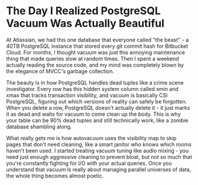 ---
---
# The Day I Realized PostgreSQL Vacuum Was Actually Beautiful

At Atlassian, we had this one database that everyone called "the beast" - a 40TB PostgreSQL instance that stored every git commit hash for Bitbucket Cloud. For months, I thought vacuum was just this annoying maintenance thing that made queries slow at random times. Then I spent a weekend actually reading the source code, and my mind was completely blown by the elegance of MVCC's garbage collection.

The beauty is in how PostgreSQL handles dead tuples like a crime scene investigator. Every row has this hidden system column called xmin and xmax that tracks transaction visibility, and vacuum is basically CSI PostgreSQL, figuring out which versions of reality can safely be forgotten. When you delete a row, PostgreSQL doesn't actually delete it - it just marks it as dead and waits for vacuum to come clean up the body. This is why your table can be 90% dead tuples and still technically work, like a zombie database shambling along.

What really gets me is how autovacuum uses the visibility map to skip pages that don't need cleaning, like a smart janitor who knows which rooms haven't been used. I started treating vacuum tuning like audio mixing - you need just enough aggressive cleaning to prevent bloat, but not so much that you're constantly fighting for I/O with your actual queries. Once you understand that vacuum is really about managing parallel universes of data, the whole thing becomes almost poetic.

